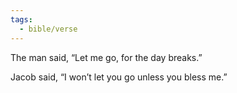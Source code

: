 ```yaml
---
tags:
  - bible/verse
---
```

The man said, “Let me go, for the day breaks.”

Jacob said, “I won’t let you go unless you bless me.”